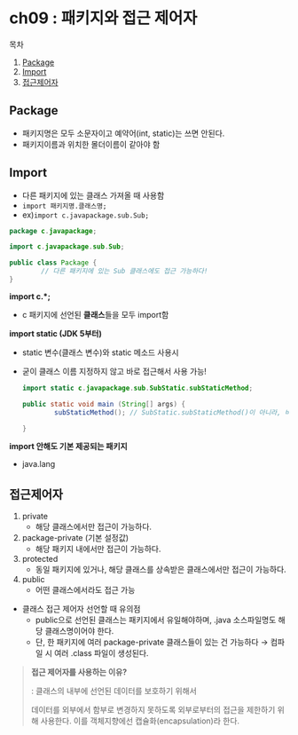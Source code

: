 # ch09 : 패키지와 접근 제어자

목차
1. [Package](#package)
2. [Import](#import)
3. [접근제어자](#접근제어자)

## Package

- 패키지명은 모두 소문자이고 예약어(int, static)는 쓰면 안된다.
- 패키지이름과 위치한 몰더이름이 같아야 함

## Import

- 다른 패키지에 있는 클래스 가져올 때 사용함
- `import 패키지명.클래스명;`
- ex)`import c.javapackage.sub.Sub;`

```java
package c.javapackage;

import c.javapackage.sub.Sub;

public class Package {
		// 다른 패키지에 있는 Sub 클래스에도 접근 가능하다!
}
```

**import c.*;** 

- c 패키지에 선언된 **클래스**들을 모두 import함

**import static (JDK 5부터)**

- static 변수(클래스 변수)와 static 메소드 사용시
- 굳이 클래스 이름 지정하지 않고 바로 접근해서 사용 가능!
    
    ```java
    import static c.javapackage.sub.SubStatic.subStaticMethod;
    
    public static void main (String[] args) {
    		subStaticMethod(); // SubStatic.subStaticMethod()이 아니라, 바로 메소드명으로 접근가능
    
    }
    ```
    

**import 안해도 기본 제공되는 패키지**

- java.lang

## 접근제어자

1. private 
    - 해당 클래스에서만 접근이 가능하다.
2. package-private (기본 설정값)
    - 해당 패키지 내에서만 접근이 가능하다.
3. protected
    - 동일 패키지에 있거나, 해당 클래스를 상속받은 클래스에서만 접근이 가능하다.
4. public
    - 어떤 클래스에서라도 접근 가능

- 클래스 접근 제어자 선언할 때 유의점
    - public으로 선언된 클래스는 패키지에서 유일해야하며, .java 소스파일명도 해당 클래스명이어야 한다.
    - 단, 한 패키지에 여러 package-private 클래스들이 있는 건 가능하다 → 컴파일 시 여러 .class 파일이 생성된다.
    

> **접근 제어자를 사용하는 이유?**
> 
> 
> : 클래스의 내부에 선언된 데이터를 보호하기 위해서
> 
> 데이터를 외부에서 함부로 변경하지 못하도록 외부로부터의 접근을 제한하기 위해 사용한다. 이를 객체지향에선 캡슐화(encapsulation)라 한다.
>
